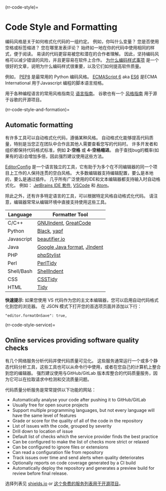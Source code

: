 (rr-code-style)=
# Code Style and Formatting

编码风格是关于如何格式化代码的一组约定。 例如，你叫什么变量？ 您是否使用空格或标签缩进？ 您在哪里发表评论？ 始终如一地在你的代码中使用相同的样式，便于阅读。 易读的代码更容易被您和潜在的合作者理解。 因此，坚持编码风格可以减少错误的风险，并且更容易在软件上合作。 [为什么编码样式事项](http://coding.smashingmagazine.com/2012/10/25/why-coding-style-matters/) 是一个很好的文章，说明为什么编码样式很重要，以及它们如何提高软件质量。

例如， [PEP8](https://www.python.org/dev/peps/pep-0008/) 是最常用的 Python 编码风格。 [ECMAScript 6](http://es6-features.org/) aka [ES6](http://es6-features.org/) 是ECMA International 用于Javascript 编程的脚本语言规格。

用于各种编程语言的常用风格指南见 [语言指南](https://guide.esciencecenter.nl/best_practices/language_guides/languages_overview.html)。 谷歌也有一个 [风格指南](https://code.google.com/p/google-styleguide/) 用于源于谷歌的开源项目。

(rr-code-style-and-formation)=
## Automatic formatting

有许多工具可以自动格式化代码，遵循某种风格。 自动格式化能够提高代码质量，特别是当您正在团队中合作且其他人需要查看您写的代码时。 许多开发者和组织都保持代码格式标准，例如 **2-空格** 或 **4-空格缩进**。 由于查找bug的概率(如果有的话)会增加多倍，因此强烈建议使用这些方法。

[EditorConfig](https://editorconfig.org) 是一个语言独立的工具，它有助于为多个在不同编辑器的同一个项目上工作的人保持连贯的空白风格。 大多数编辑器支持编辑配置，要么是本地的，要么是通过插件。 几乎所有广泛使用的IDE和文本编辑器都支持输入时自动格式化。 例如： [JetBrains IDE 套件](https://www.jetbrains.com/products.html#), [VSCode](https://code.visualstudio.com/) 和 [Atom](https://atom.io/)。

除此之外，还有许多特定语言的工具，可以根据特定风格自动格式化代码。 请注意，编辑器常常从编辑环境中直接支持使用这些工具。

| Language   | Formatter Tool                                                                                              |
| ---------- | ----------------------------------------------------------------------------------------------------------- |
| C/C++      | [GNUIndent](http://www.gnu.org/software/indent/), [GreatCode](http://sourceforge.net/projects/gcgreatcode/) |
| Python     | [Black](https://black.readthedocs.io), [yapf](https://pypi.org/project/yapf/)                               |
| Javascript | [beautifier.io](https://beautifier.io/)                                                                     |
| Java       | [Google Java format](https://github.com/google/google-java-format), [JIndent](http://www.jindent.com/)      |
| PHP        | [phpStylist](http://sourceforge.net/projects/phpstylist/)                                                   |
| Perl       | [PerlTidy](http://perltidy.sourceforge.net/)                                                                |
| Shell/Bash | [ShellIndent](http://www.bolthole.com/AWK.html)                                                             |
| CSS        | [CSSTidy](http://csstidy.sourceforge.net/)                                                                  |
| HTML       | [Tidy](http://tidy.sourceforge.net/)                                                                        |

**快速提示**: 如果您使用 VS 代码作为您的主文本编辑器，您可以启用自动代码格式化到您的浏览器。 在 JSON 模式下打开您的首选项页面并添加以下行：

```
"editor.formatOnSave": true,
```

(rr-code-style-service)=
## Online services providing software quality checks

有几个网络服务分析代码并使代码质量可见化。 这些服务通常运行一个或多个静态代码分析工具，这些工具也可以从命令行中使用，或者在您自己的计算机上整合到您的编辑器。 强烈建议使用与GitHub/GitLab 版本库整合的代码质量服务，因为它可以在拉取请求中检测和交流质量问题。

代码质量分析服务是常常提供以下功能的网站：

- Automatically analyse your code after pushing it to GitHub/GitLab
- Usually free for open source projects
- Support multiple programming languages, but not every language will have the same level of features
- Grade or score for the quality of all of the code in the repository
- List of issues with the code, grouped by severity
- Drill down to location of issue
- Default list of checks which the service provider finds the best practice
- Can be configured to make the list of checks more strict or relaxed
- Can be configured to ignore files or extensions
- Can read a configuration file from repository
- Track issues over time and send alerts when quality deteriorates
- Optionally reports on code coverage generated by a CI build
- Automatically deploy the repository and generates a preview build for review before final release.

选择列表见 [shields.io](https://shields.io/category/analysis) or [这个免费的服务列表用于开源项目](https://github.com/ripienaar/free-for-dev#code-quality)。
